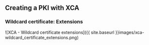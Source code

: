 ## Creating a PKI with XCA

### Wildcard certificate: Extensions

![XCA - Wildcard certificate extensions]({{ site.baseurl }}images/xca-wildcard_certificate_extensions.png)

